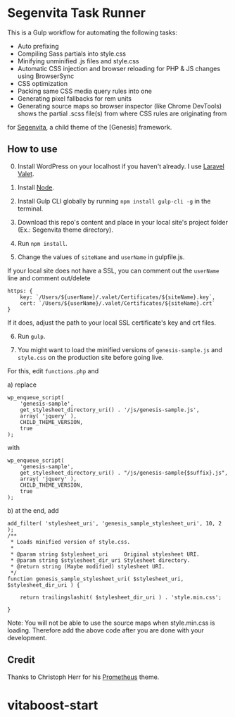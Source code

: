 # Segenvita Task Runner

This is a Gulp workflow for automating the following tasks:

- Auto prefixing
- Compiling Sass partials into style.css
- Minifying unminified .js files and style.css
- Automatic CSS injection and browser reloading for PHP & JS changes using BrowserSync
- CSS optimization
- Packing same CSS media query rules into one
- Generating pixel fallbacks for rem units
- Generating source maps so browser inspector (like Chrome DevTools) shows the partial .scss file(s) from where CSS rules are originating from

for [Segenvita](https://github.com/copyblogger/genesis-sample), a child theme of the [Genesis] framework.

## How to use

0. Install WordPress on your localhost if you haven't already. I use [Laravel Valet](https://laravel.com/docs/5.6/valet).

1. Install [Node](https://nodejs.org/download/).

2. Install Gulp CLI globally by running `npm install gulp-cli -g` in the terminal.

3. Download this repo's content and place in your local site's project folder (Ex.: Segenvita theme directory).

4. Run `npm install`.

5. Change the values of `siteName` and `userName` in gulpfile.js.

If your local site does not have a SSL, you can comment out the `userName` line and comment out/delete

```
https: {
    key: `/Users/${userName}/.valet/Certificates/${siteName}.key`,
    cert: `/Users/${userName}/.valet/Certificates/${siteName}.crt`
}
```

If it does, adjust the path to your local SSL certificate's key and crt files.

6. Run `gulp`.

7. You might want to load the minified versions of `genesis-sample.js` and `style.css` on the production site before going live.

For this, edit `functions.php` and

a) replace

```
wp_enqueue_script(
    'genesis-sample',
    get_stylesheet_directory_uri() . '/js/genesis-sample.js',
    array( 'jquery' ),
    CHILD_THEME_VERSION,
    true
);
```

with

```
wp_enqueue_script(
    'genesis-sample',
    get_stylesheet_directory_uri() . "/js/genesis-sample{$suffix}.js",
    array( 'jquery' ),
    CHILD_THEME_VERSION,
    true
);
```

b) at the end, add

```
add_filter( 'stylesheet_uri', 'genesis_sample_stylesheet_uri', 10, 2 );
/**
 * Loads minified version of style.css.
 *
 * @param string $stylesheet_uri     Original stylesheet URI.
 * @param string $stylesheet_dir_uri Stylesheet directory.
 * @return string (Maybe modified) stylesheet URI.
 */
function genesis_sample_stylesheet_uri( $stylesheet_uri, $stylesheet_dir_uri ) {

	return trailingslashit( $stylesheet_dir_uri ) . 'style.min.css';

}
```

Note: You will not be able to use the source maps when style.min.css is loading. Therefore add the above code after you are done with your development.

## Credit

Thanks to Christoph Herr for his [Prometheus](https://github.com/christophherr/prometheus) theme.
# vitaboost-start
